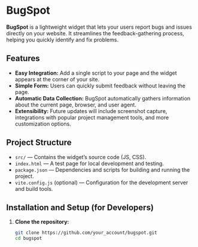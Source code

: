 # BugSpot

**BugSpot** is a lightweight widget that lets your users report bugs and issues directly on your website. It streamlines the feedback-gathering process, helping you quickly identify and fix problems.

## Features

- **Easy Integration:** Add a single script to your page and the widget appears at the corner of your site.
- **Simple Form:** Users can quickly submit feedback without leaving the page.
- **Automatic Data Collection:** BugSpot automatically gathers information about the current page, browser, and user agent.
- **Extensibility:** Future updates will include screenshot capture, integrations with popular project management tools, and more customization options.

## Project Structure

- `src/` — Contains the widget’s source code (JS, CSS).
- `index.html` — A test page for local development and testing.
- `package.json` — Dependencies and scripts for building and running the project.
- `vite.config.js` (optional) — Configuration for the development server and build tools.

## Installation and Setup (for Developers)

1. **Clone the repository:**
   ```bash
   git clone https://github.com/your_account/bugspot.git
   cd bugspot
